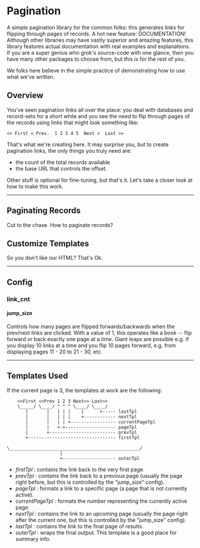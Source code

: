 # Pagination

A simple pagination library for the common folks: this generates links for flipping through pages of records. A hot new feature: DOCUMENTATION!  Although other libraries may have vastly superior and amazing features, this library features actual documentation with real examples and explanations.  If you are a super genius who grok's source-code with one glance, then you have many other packages to choose from, but this is for the rest of you.

We folks here believe in the simple practice of demonstrating how to use what we've written.  

## Overview

You've seen pagination links all over the place: you deal with databases and record-sets for a short while
and you see the need to flip through pages of the records using links that might look something like:

    << First < Prev.  1 2 3 4 5  Next >  Last >>

That's what we're creating here.  It may surprise you, but to create pagination links, the only things you
truly need are:

* the count of the total records available 
* the base URL that controls the offset.

Other stuff is optional for fine-tuning, but that's it.  Let's take a closer look at how to make this work.

-----------------------------

## Paginating Records

Cut to the chase.  How to paginate records?

## Customize Templates

So you don't like our HTML?  That's Ok.

--------------
## Config

### link_cnt ###

#### jump_size ####

Controls how many pages are flipped forwards/backwards when the prev/next links are clicked. With a value of 1, this operates like a book -- flip forward or back exactly one page at a time. Giant leaps are possible e.g. if you display 10 links at a time and you flip 10 pages forward, e.g. from displaying pages 11 - 20 to 21 - 30, etc.


--------------

## Templates Used

If the current page is 3, the templates at work are the following:
    	
    	<<First <<Prev 1 2 3 Next>> Last>>
    	\_____/ \____/ ^ ^ ^ \____/ \____/
    	   |       |   | | |    |      +----- lastTpl
    	   |       |   | | |    +------------ nextTpl
    	   |       |   | | +----------------- currentPageTpl
    	   |       |   +-+------------------- pageTpl
    	   |       +------------------------- prevTpl
    	   +--------------------------------- firstTpl
    
    \_________________________________________________/
                        |
                        +-------------------- outerTpl                        

* *firstTpl* : contains the link back to the very first page.
* *prevTpl* : contains the link back to a previous page (usually the page right before, but this is controlled by the "jump_size" config).
* *pageTpl* : formats a link to a specific page (a page that is not currently active).
* *currentPageTpl* : formats the number representing the currently active page.
* *nextTpl* : contains the link to an upcoming page (usually the page right after the current one, but this is controlled by the "jump_size" config).
* *lastTpl* : contains the link to the final page of results.
* *outerTpl* : wraps the final output. This template is a good place for summary info.
